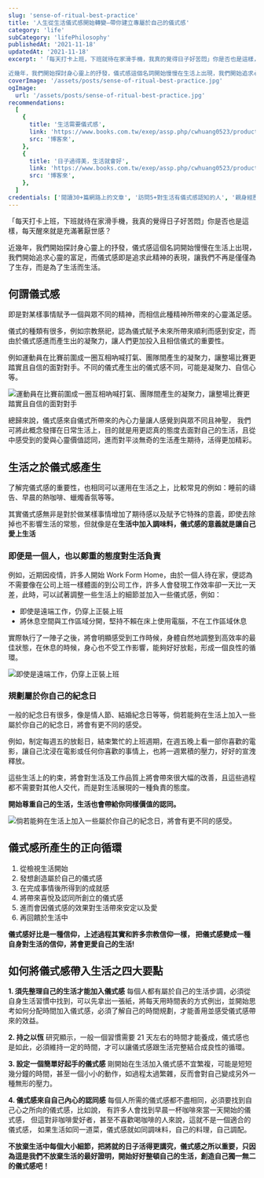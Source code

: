 ```yaml
---
slug: 'sense-of-ritual-best-practice'
title: '人生從生活儀式感開始轉變—帶你建立專屬於自己的儀式感'
category: 'life'
subCategory: 'lifePhilosophy'
publishedAt: '2021-11-18'
updatedAt: '2021-11-18'
excerpt: '「每天打卡上班，下班就待在家滑手機，我真的覺得日子好苦悶」你是否也是這樣，每天醒來就是充滿著厭世感？

近幾年，我們開始探討身心靈上的抒發，儀式感這個名詞開始慢慢在生活上出現，我們開始追求心靈的富足，而儀式感即是追求此精神的表現，讓我們不再是僅僅為了生存，而是為了生活而生活。'
coverImage: '/assets/posts/sense-of-ritual-best-practice.jpg'
ogImage:
  url: '/assets/posts/sense-of-ritual-best-practice.jpg'
recommendations:
  [
    {
      title: '生活需要儀式感',
      link: 'https://www.books.com.tw/exep/assp.php/cwhuang0523/products/0010796460?utm_source=cwhuang0523&utm_medium=ap-books&utm_content=recommend&utm_campaign=ap-202111',
      src: '博客來',
    },
    {
      title: '日子過得美，生活就會好',
      link: 'https://www.books.com.tw/exep/assp.php/cwhuang0523/products/0010878300?utm_source=cwhuang0523&utm_medium=ap-books&utm_content=recommend&utm_campaign=ap-202111',
      src: '博客來',
    },
  ]
credentials: ['閱讀30+篇網路上的文章', '訪問5+對生活有儀式感認知的人', '親身經歷實踐1+月']
---
```


「每天打卡上班，下班就待在家滑手機，我真的覺得日子好苦悶」你是否也是這樣，每天醒來就是充滿著厭世感？

近幾年，我們開始探討身心靈上的抒發，儀式感這個名詞開始慢慢在生活上出現，我們開始追求心靈的富足，而儀式感即是追求此精神的表現，讓我們不再是僅僅為了生存，而是為了生活而生活。

## 何謂儀式感

即是對某樣事情賦予一個與眾不同的精神，而相信此種精神所帶來的心靈滿足感。

儀式的種類有很多，例如宗教祭祀，認為儀式賦予未來所帶來順利而感到安定，而由於儀式感進而產生出的凝聚力，讓人們更加投入且相信儀式的重要性。

例如運動員在比賽前圍成一圈互相吶喊打氣、團隊間產生的凝聚力，讓整場比賽更踏實且自信的面對對手。不同的儀式產生出的儀式感不同，可能是凝聚力、自信心等。

![運動員在比賽前圍成一圈互相吶喊打氣、團隊間產生的凝聚力，讓整場比賽更踏實且自信的面對對手](https://i.imgur.com/jvE57mf.jpg)

總歸來說，儀式感來自儀式所帶來的內心力量讓人感覺到與眾不同且神聖， 我們可將此概念發揮在日常生活上，目的就是用更認真的態度去面對自己的生活，且從中感受到的愛與心靈價值認同，進而對平淡無奇的生活產生期待，活得更加精彩。

## 生活之於儀式感產生

了解完儀式感的重要性，也相同可以運用在生活之上，比較常見的例如：睡前的禱告、早晨的熱咖啡、蠟燭香氛等等。

其實儀式感無非是對於做某樣事情增加了期待感以及賦予它特殊的意義，即使去除掉也不影響生活的常態，但就像是在**生活中加入調味料，儀式感的意義就是讓自己愛上生活**

### 即便是一個人，也以鄭重的態度對生活負責

例如，近期因疫情，許多人開始 Work Form Home，由於一個人待在家，便認為不需要像在公司上班一樣體面的到公司工作，許多人會發現工作效率卻一天比一天差，此時，可以試著調整一些生活上的細節並加入一些儀式感，例如：

- 即使是遠端工作，仍穿上正裝上班
- 將休息空間與工作區域分開，堅持不賴在床上使用電腦，不在工作區域休息

實際執行了一陣子之後，將會明顯感受到工作時候，身體自然地調整到高效率的最佳狀態，在休息的時候，身心也不受工作影響，能夠好好放鬆，形成一個良性的循環。

![即使是遠端工作，仍穿上正裝上班](https://i.imgur.com/3OGOTJV.jpg)

### 規劃屬於你自己的紀念日

一般的紀念日有很多，像是情人節、結婚紀念日等等，倘若能夠在生活上加入一些屬於你自己的紀念日，將會有更不同的感受。

例如，制定每週五的放鬆日，結束繁忙的上班週期，在週五晚上看一部你喜歡的電影，讓自己沈浸在電影或任何你喜歡的事情上，也將一週累積的壓力，好好的宣洩釋放。

這些生活上的約束，將會對生活及工作品質上將會帶來很大幅的改善，且這些過程都不需要對其他人交代，而是對生活展現的一種負責的態度。

**開始尊重自己的生活，生活也會帶給你同樣價值的認同。**

![倘若能夠在生活上加入一些屬於你自己的紀念日，將會有更不同的感受。](https://i.imgur.com/RiGo0v1.jpg)

## 儀式感所產生的正向循環

1. 從檢視生活開始
2. 發想創造屬於自己的儀式感
3. 在完成事情後所得到的成就感
4. 將帶來喜悅及認同所創立的儀式感
5. 進而會因儀式感的效果對生活帶來安定以及愛
6. 再回饋於生活中

**儀式感好比是一種信仰，上述過程其實和許多宗教信仰一樣， 把儀式感變成一種自身對生活的信仰，將會更愛自己的生活!**

## 如何將儀式感帶入生活之四大要點

**1. 須先整理自己的生活才能加入儀式感**
每個人都有屬於自己的生活步調，必須從自身生活習慣中找到，可以先拿出一張紙，將每天用時間表的方式例出，並開始思考如何分配時間加入儀式感，必須了解自己的時間規劃，才能善用並感受儀式感帶來的效益。

**2. 持之以恆**
研究顯示，一般一個習慣需要 21 天左右的時間才能養成，儀式感也是如此，必須維持一定的時間，才可以讓儀式感跟生活完整結合成良性的循環。

**3. 設定一個簡單好起手的儀式感**
剛開始在生活加入儀式感不宜繁複，可能是短短幾分鐘的時間，甚至一個小小的動作，如過程太過繁雜，反而會對自己變成另外一種無形的壓力。

**4. 儀式感來自自己內心的認同感**
每個人所需的儀式感都不盡相同，必須要找到自己心之所向的儀式感，比如說， 有許多人會找到早晨一杯咖啡來當一天開始的儀式感， 但這對非咖啡愛好者，甚至不喜歡喝咖啡的人來說，這就不是一個適合的儀式感， 如果生活如同一道菜，儀式感就如同調味料，自己的料理，自己調配。

**不放棄生活中每個大小細節，把將就的日子活得更講究，儀式感之所以重要，只因為這是我們不放棄生活的最好證明，開始好好整頓自己的生活，創造自己獨一無二的儀式感吧！**
